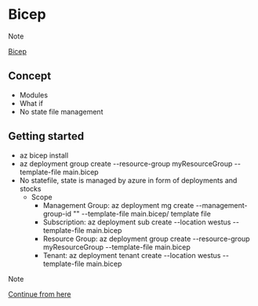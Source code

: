 # Bicep

> [!NOTE]
[Bicep](https://learn.microsoft.com/en-us/azure/azure-resource-manager/bicep/)

## Concept
- Modules
- What if
- No state file management

## Getting started
- az bicep install
- az deployment group create --resource-group myResourceGroup --template-file main.bicep
- No statefile, state is managed by azure in form of deployments and stocks
  - Scope
    - Management Group: az deployment mg create --management-group-id "" --template-file main.bicep/ template file
    - Subscription: az deployment sub create --location westus --template-file main.bicep
    - Resource Group: az deployment group create --resource-group myResourceGroup --template-file main.bicep
    - Tenant: az deployment tenant create --location westus --template-file main.bicep


> [!NOTE]
[Continue from here](https://learn.microsoft.com/en-us/azure/azure-resource-manager/bicep/overview?tabs=bicep)

